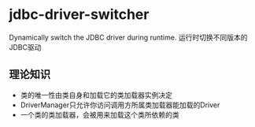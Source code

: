 # jdbc-driver-switcher
Dynamically switch the JDBC driver during runtime. 运行时切换不同版本的JDBC驱动

## 理论知识
* 类的唯一性由类自身和加载它的类加载器实例决定
* DriverManager只允许你访问调用方所属类加载器能加载的Driver
* 一个类的类加载器，会被用来加载这个类所依赖的类
